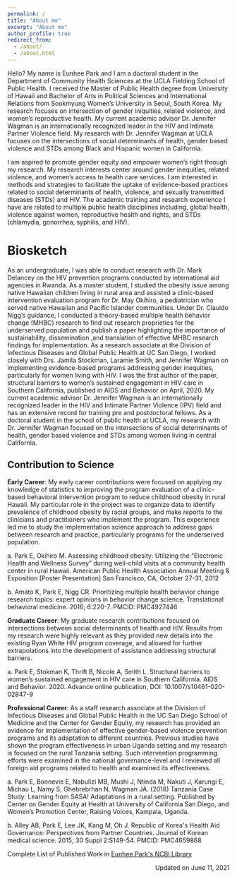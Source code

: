 ```yaml
---
permalink: /
title: "About me"
excerpt: "About me"
author_profile: true
redirect_from: 
  - /about/
  - /about.html
---
```


Hello? My name is Eunhee Park and I am a doctoral student in the Department of Community Health Sciences at the UCLA Fielding School of Public Health. I received the Master of Public Health degree from University of Hawaii and Bachelor of Arts in Political Sciences and International Relations from Sookmyung Women’s University in Seoul, South Korea. My research focuses on intersection of gender iniquities, related violence, and women’s reproductive health. My current academic advisor Dr. Jennifer Wagman is an internationally recognized leader in the HIV and Intimate Partner Violence field. My research with Dr. Jennifer Wagman at UCLA focuses on the intersections of social determinants of health, gender based violence and STDs among Black and Hispanic women in California.

I am aspired to promote gender equity and empower women’s right through my research. My research interests center around gender inequities, related violence, and women’s access to health care services. I am interested in methods and strategies to facilitate the uptake of evidence-based practices related to social determinants of health, violence, and sexually transmitted diseases (STDs) and HIV. The academic training and research experience I have are related to multiple public health disciplines including, global health, violence against women, reproductive health and rights, and STDs (chlamydia, gonorrhea, syphilis, and HIV). 

Biosketch
======

As an undergraduate, I was able to conduct research with Dr. Mark Delancey on the HIV prevention programs conducted by international aid agencies in Rwanda. As a master student, I studied the obesity issue among native Hawaiian children living in rural area and assisted a clinic-based intervention evaluation program for Dr. May Okihiro, a pediatrician who served native Hawaiian and Pacific Islander communities. Under Dr. Clauido Nigg’s guidance, I conducted a theory-based multiple health behavior change (MHBC) research to find out research proprieties for the underserved population and publish a paper highlighting the importance of sustainability, dissemination ,and translation of effective MHBC research findings for implementation. As a research associate at the Division of Infectious Diseases and Global Public Health at UC San Diego, I worked closely with Drs. Jamila Stockman, Laramie Smith, and Jennifer Wagman on implementing evidence-based programs addressing gender inequities, particularly for women living with HIV. I was the first author of the paper, structural barriers to women’s sustained engagement in HIV care in Southern California, published in AIDS and Behavior on April, 2020. My current academic advisor Dr. Jennifer Wagman is an internationally recognized leader in the HIV and Intimate Partner Violence (IPV) field and has an extensive record for training pre and postdoctoral fellows. As a doctoral student in the school of public health at UCLA, my research with Dr. Jennifer Wagman focused on the intersections of social determinants of health, gender based violence and STDs among women living in central California. 

Contribution to Science
------
**Early Career**: My early career contributions were focused on applying my knowledge of statistics to improving the program evaluation of a clinic-based behavioral intervention program to reduce childhood obesity in rural Hawaii. My particular role in the project was to organize data to identify prevalence of childhood obesity by racial groups, and make reports to the clinicians and practitioners who implement the program. This experience led me to study the implementation science approach to address gaps between research and practice, particularly programs for the underserved population. 

a.	Park E, Okihiro M. Assessing childhood obesity: Utilizing the “Electronic Health and Wellness Survey” during well-child visits at a community health center in rural Hawaii. American Public Health Association Annual Meeting & Exposition [Poster Presentation] San Francisco, CA, October 27-31, 2012
  
b.	Amato K, Park E, Nigg CR. Prioritizing multiple health behavior change research topics: expert opinions in behavior change science. Translational behavioral medicine. 2016; 6:220-7. PMCID: PMC4927446

**Graduate Career**: My graduate research contributions focused on intersections between social determinants of health and HIV. Results from my research were highly relevant as they provided new details into the existing Ryan White HIV program coverage, and allowed for further extrapolations into the development of assistance addressing structural barriers.

a.	Park E, Stokman K, Thrift B, Nicole A, Smith L. Structural barriers to women’s sustained engagement in HIV care in Southern California. AIDS and Behavior. 2020. Advance online publication, DOI: 10.1007/s10461-020-02847-9

**Professional Career**: As a staff research associate at the Division of Infectious Diseases and Global Public Health in the UC San Diego School of Medicine and the Center for Gender Equity, my research has provided an evidence for implementation of effective gender-based violence prevention programs and its adaptation to different countries. Previous studies have shown the program effectiveness in urban Uganda setting and my research is focused on the rural Tanzania setting. Such intervention programming efforts were examined in the national governance-level and I reviewed all foreign aid programs related to health and examined its effectiveness.

a.	Park E, Bonnevie E, Nabulizi MB, Mushi J, Ntinda M, Nakuti J, Karungi E, Michau L, Namy S, Ghebrebrhan N, Wagman JA. (2018) Tanzania Case Study: Learning from SASA! Adaptations in a rural setting. Published by Center on Gender Equity at Health at University of California San Diego, and Women’s Promotion Center, Raising Voices, Kampala, Uganda.

b.	Alley AB, Park E, Lee JK, Kang M, Oh J. Republic of Korea's Health Aid Governance: Perspectives from Partner Countries. Journal of Korean medical science. 2015; 30 Suppl 2:S149-54. PMCID: PMC4659868

Complete List of Published Work in <a href="https://www.ncbi.nlm.nih.gov/myncbi/1n9UkwM-rzoUVO/bibliography/public">Eunhee Park's NCBI Library</a>  

<P align=right> Updated on June 11, 2021 </P> 
